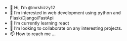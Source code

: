 - 👋 Hi, I’m @mrshizzy12
- 👀 I’m interested in web development using python and Flask/Django/FastApi
- 🌱 I’m currently learning react
- 💞️ I’m looking to collaborate on any interesting projects. 
- 📫 How to reach me ...

<!---
mrshizzy12/mrshizzy12 is a ✨ special ✨ repository because its `README.md` (this file) appears on your GitHub profile.
You can click the Preview link to take a look at your changes.
--->
